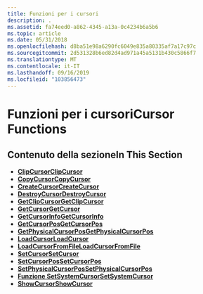 ```yaml
---
title: Funzioni per i cursori
description: .
ms.assetid: fa74eed0-a862-4345-a13a-0c4234b6a5b6
ms.topic: article
ms.date: 05/31/2018
ms.openlocfilehash: d8ba51e98a6290fc6049e835a80335af7a17c97c
ms.sourcegitcommit: 2d531328b6ed82d4ad971a45a5131b430c5866f7
ms.translationtype: MT
ms.contentlocale: it-IT
ms.lasthandoff: 09/16/2019
ms.locfileid: "103856473"
---
```

# <a name="cursor-functions"></a><span data-ttu-id="f5443-103">Funzioni per i cursori</span><span class="sxs-lookup"><span data-stu-id="f5443-103">Cursor Functions</span></span>

## <a name="in-this-section"></a><span data-ttu-id="f5443-104">Contenuto della sezione</span><span class="sxs-lookup"><span data-stu-id="f5443-104">In This Section</span></span>

-   [<span data-ttu-id="f5443-105">**ClipCursor**</span><span class="sxs-lookup"><span data-stu-id="f5443-105">**ClipCursor**</span></span>](/windows/desktop/api/Winuser/nf-winuser-clipcursor)
-   [<span data-ttu-id="f5443-106">**CopyCursor**</span><span class="sxs-lookup"><span data-stu-id="f5443-106">**CopyCursor**</span></span>](/windows/desktop/api/Winuser/nf-winuser-copycursor)
-   [<span data-ttu-id="f5443-107">**CreateCursor**</span><span class="sxs-lookup"><span data-stu-id="f5443-107">**CreateCursor**</span></span>](/windows/desktop/api/Winuser/nf-winuser-createcursor)
-   [<span data-ttu-id="f5443-108">**DestroyCursor**</span><span class="sxs-lookup"><span data-stu-id="f5443-108">**DestroyCursor**</span></span>](/windows/desktop/api/Winuser/nf-winuser-destroycursor)
-   [<span data-ttu-id="f5443-109">**GetClipCursor**</span><span class="sxs-lookup"><span data-stu-id="f5443-109">**GetClipCursor**</span></span>](/windows/desktop/api/Winuser/nf-winuser-getclipcursor)
-   [<span data-ttu-id="f5443-110">**GetCursor**</span><span class="sxs-lookup"><span data-stu-id="f5443-110">**GetCursor**</span></span>](/windows/desktop/api/Winuser/nf-winuser-getcursor)
-   [<span data-ttu-id="f5443-111">**GetCursorInfo**</span><span class="sxs-lookup"><span data-stu-id="f5443-111">**GetCursorInfo**</span></span>](/windows/desktop/api/Winuser/nf-winuser-getcursorinfo)
-   [<span data-ttu-id="f5443-112">**GetCursorPos**</span><span class="sxs-lookup"><span data-stu-id="f5443-112">**GetCursorPos**</span></span>](/windows/desktop/api/Winuser/nf-winuser-getcursorpos)
-   [<span data-ttu-id="f5443-113">**GetPhysicalCursorPos**</span><span class="sxs-lookup"><span data-stu-id="f5443-113">**GetPhysicalCursorPos**</span></span>](/windows/desktop/api/Winuser/nf-winuser-getphysicalcursorpos)
-   [<span data-ttu-id="f5443-114">**LoadCursor**</span><span class="sxs-lookup"><span data-stu-id="f5443-114">**LoadCursor**</span></span>](/windows/desktop/api/Winuser/nf-winuser-loadcursora)
-   [<span data-ttu-id="f5443-115">**LoadCursorFromFile**</span><span class="sxs-lookup"><span data-stu-id="f5443-115">**LoadCursorFromFile**</span></span>](/windows/desktop/api/Winuser/nf-winuser-loadcursorfromfilea)
-   [<span data-ttu-id="f5443-116">**SetCursor**</span><span class="sxs-lookup"><span data-stu-id="f5443-116">**SetCursor**</span></span>](/windows/desktop/api/Winuser/nf-winuser-setcursor)
-   [<span data-ttu-id="f5443-117">**SetCursorPos**</span><span class="sxs-lookup"><span data-stu-id="f5443-117">**SetCursorPos**</span></span>](/windows/desktop/api/Winuser/nf-winuser-setcursorpos)
-   [<span data-ttu-id="f5443-118">**SetPhysicalCursorPos**</span><span class="sxs-lookup"><span data-stu-id="f5443-118">**SetPhysicalCursorPos**</span></span>](/windows/desktop/api/Winuser/nf-winuser-setphysicalcursorpos)
-   [<span data-ttu-id="f5443-119">**Funzione SetSystemCursor**</span><span class="sxs-lookup"><span data-stu-id="f5443-119">**SetSystemCursor**</span></span>](/windows/desktop/api/Winuser/nf-winuser-setsystemcursor)
-   [<span data-ttu-id="f5443-120">**ShowCursor**</span><span class="sxs-lookup"><span data-stu-id="f5443-120">**ShowCursor**</span></span>](/windows/desktop/api/Winuser/nf-winuser-showcursor)

 

 




